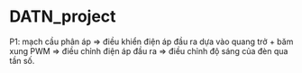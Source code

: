 # DATN_project
P1: mạch cầu phân áp => điều khiển điện áp đầu ra dựa vào quang trở + băm xung PWM => điều chỉnh điện áp đầu ra => điều chỉnh độ sáng của đèn qua tần số. 
